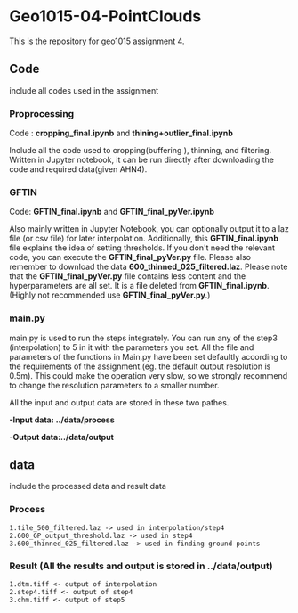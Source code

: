 # Geo1015-04-PointClouds
This is the repository for geo1015 assignment 4.
## Code 
include all codes used in the assignment
### Proprocessing
Code : **cropping_final.ipynb** and **thining+outlier_final.ipynb**

Include all the code used to cropping(buffering ), thinning, and filtering. 
Written in Jupyter notebook, it can be run directly after downloading the code and required data(given AHN4).
### GFTIN
Code: **GFTIN_final.ipynb** and **GFTIN_final_pyVer.ipynb**

Also mainly written in Jupyter Notebook, you can optionally output it to a laz file (or csv file) for later interpolation.
Additionally, this **GFTIN_final.ipynb** file explains the idea of ​​setting thresholds. If you don't need the relevant code, you can execute the **GFTIN_final_pyVer.py** file. Please also remember to download the data **600_thinned_025_filtered.laz**. Please note that the **GFTIN_final_pyVer.py** file contains less content and the hyperparameters are all set. It is a file deleted from **GFTIN_final.ipynb**.(Highly not recommended use **GFTIN_final_pyVer.py**.)

### main.py
main.py is used to run the steps integrately.
You can run any of the step3 (interpolation) to 5 in it with the parameters you set.
All the file and parameters of the functions in Main.py have been set defaultly according to the requirements of the assignment.(eg. the default output resolution is 0.5m).
This could make the operation very slow, so we strongly recommend to change the resolution parameters to a smaller number.

All the input and output data are stored in these two pathes.

**-Input data: ../data/process**

**-Output data:../data/output**
## data
  include the processed data and result data 
### Process
    1.tile_500_filtered.laz -> used in interpolation/step4
    2.600_GP_output_threshold.laz -> used in step4
    3.600_thinned_025_filtered.laz -> used in finding ground points
### Result (All the results and output is stored in ../data/output)
    1.dtm.tiff <- output of interpolation
    2.step4.tiff <- output of step4
    3.chm.tiff <- output of step5
